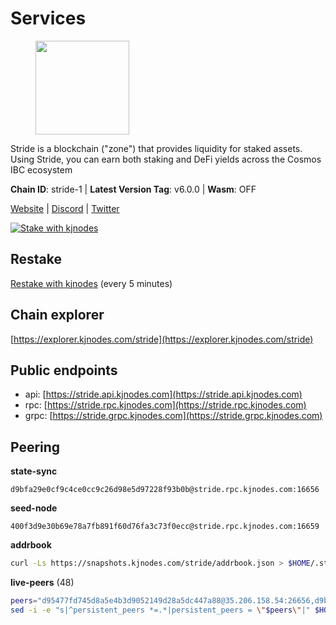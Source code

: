 # Services

<figure><img src="https://raw.githubusercontent.com/kj89/testnet_manuals/main/pingpub/logos/stride.png" width="150" alt=""><figcaption></figcaption></figure>

Stride is a blockchain ("zone") that provides liquidity for staked assets.  Using Stride, you can earn both staking and DeFi yields across the Cosmos IBC ecosystem

**Chain ID**: stride-1 | **Latest Version Tag**: v6.0.0 | **Wasm**: OFF

[Website](https://stride.zone) | [Discord](https://discord.gg/mzQZ8dAE7u) | [Twitter](https://twitter.com/stride_zone)

[![Stake with kjnodes](https://i.ibb.co/cr44Q8j/button-stake-with-kjnodes.png)](https://restake.app/stride/stridevaloper1j8gkhtllnp252l6g6zwzea30e7pvzqttr9768n)

## Restake

[Restake with kjnodes](https://restake.app/stride/stridevaloper1j8gkhtllnp252l6g6zwzea30e7pvzqttr9768n) (every 5 minutes)
## Chain explorer
[https://explorer.kjnodes.com/stride](https://explorer.kjnodes.com/stride)

## Public endpoints

* api: [https://stride.api.kjnodes.com](https://stride.api.kjnodes.com)
* rpc: [https://stride.rpc.kjnodes.com](https://stride.rpc.kjnodes.com)
* grpc: [https://stride.grpc.kjnodes.com](https://stride.grpc.kjnodes.com)

## Peering

**state-sync**

```text
d9bfa29e0cf9c4ce0cc9c26d98e5d97228f93b0b@stride.rpc.kjnodes.com:16656
```

**seed-node**

```text
400f3d9e30b69e78a7fb891f60d76fa3c73f0ecc@stride.rpc.kjnodes.com:16659
```

**addrbook**
```bash
curl -Ls https://snapshots.kjnodes.com/stride/addrbook.json > $HOME/.stride/config/addrbook.json
```

**live-peers** (48)
```bash
peers="d95477fd745d8a5e4b3d9052149d28a5dc447a88@35.206.158.54:26656,d9bfa29e0cf9c4ce0cc9c26d98e5d97228f93b0b@65.109.88.38:16656,d36ac7580cc8907a00b0add8c3b047caea6df4ed@107.155.67.202:26636,44e797771bff124693e63a8ec331d42873cf2ae2@95.217.202.49:35656,5383a21cf2d5e513aea2c3e430133f31aa2e5d00@138.201.32.103:26656,e1b058e5cfa2b836ddaa496b10911da62dcf182e@138.201.8.248:26656,9ee75491e354965d8bfd8434aa093f8613bc1dce@65.108.238.103:12256,d2247f7b919f0781c90ee61958d7044665a22d38@169.155.44.213:26656,b7645e17efb21d31aa718cf7f1cf249650d81de4@85.10.203.235:26696,6fca686eca83017f3bb3055c3b58a2f8d476de8f@204.93.241.110:27652,63722a9aed0225d7a5f6a49d1c53b5c979137b13@74.96.207.60:26656,e726816f42831689eab9378d5d577f1d06d25716@176.9.188.21:26656,f602040562935873815a5ac23cb1ac7dd8821b76@176.9.22.117:26656,6856de6f0c70a850db2b58deb43d568fced4a524@35.208.80.214:26656,a7b4cf6f65138ba61518c2c45402da32dc8e28b7@88.99.164.158:21016,233e06cfa51d53e186afe032e848f5c9f5cd4a01@83.171.248.3:26656,1ec2a654e00e22279ee50f13f074f2bce7218681@15.235.114.194:10156,a77173bc4f4171fec0ac56b37c18e0ba6e5f80a4@65.108.226.44:31656,51b83e27aee30e1900539cef37f18bddd4eab2d9@51.77.57.29:6000,2254e6968e5c7ebc98ef5b79b388502fa44e10e1@5.161.134.44:26656,05eec003db41d7ff47a317ef59f83e31bdca23c3@78.107.234.44:26656,55c973717001f333c6a1e9e0e19df0deea76e6ad@65.108.137.37:26656,018d66466cfd907d5cc166ba3d5df8958c96e80a@149.56.36.205:26656,f8e2f80a8c58e6f53cc4940f5f1eac55c9067480@35.247.153.164:26656,d77e7918b9f9e21ee60a8e03075ca3e5f7353912@162.55.4.253:26656,8fff37214fb0ef622f1c09dccb22d6321e004c3e@109.123.242.163:50056,463b1dc6903455575079572fb23407be586f2a4b@185.16.39.37:26656,20f56a68a04eedc764b7e1b87b7032a50b9d4fe9@51.81.155.97:10456,04b797b5a56fb939a97a3c7d9c3230d09b85e8d7@93.189.30.118:26656,1965679d5005393a0d200e6e77b3c7b33084a7a7@65.21.200.7:5000,5093547fdf0430143ac66b4ee55d80e6542a6c10@217.174.247.163:26656,cd680cc992983e5c8244b5529034a2e362e7a6d3@93.159.134.157:26656,d056dcd5ac8dddb23e2962a5ade6ee51f9bfd785@162.19.89.8:10456,ea6a7b2f366bc343f0670f1673fd86001dd08eb0@65.108.122.246:26636,a3f95b0b15c31a68a7535f6068c4e14b95e90dcf@65.109.92.240:21016,a757fc9ea95a7f643d392ec9fdaa31cbf06e76d9@195.3.221.21:12256,3963b7cd5230ae2ba6800375421982d535a133e3@35.79.215.251:26656,82ee74bb249d32440394ec0563816220801ea8d0@35.193.84.64:26656,8d7d0f32d53467c4d5e8871faf4ec58ea970fed2@157.90.179.182:26456,fb24bc1de8c563e822897fba89bf150c602f3123@198.244.178.213:26656,6831d67983cf5ebcb44da01737ccd6ccbd15c08e@193.70.47.90:12256,615ebc348998f7f050763dd0a9201e8f61e8fc07@35.210.78.199:26656,dfc62810eeaab86587b2975c79f3c12d4830652d@15.235.114.54:26656,741864e5c0bd37ae602c2c853c71a2c3b84589a0@65.21.88.172:29656,e821acdaf0c7a3c60ea3cd4eb4a98a62dad06f58@43.201.12.41:26656,befab97d41e02ea4e759eda3de9e30e77b95b55b@34.68.135.121:26656,8ade90b45b991088c92e8583e8bc93589d6cd81e@84.244.95.247:26656,7ef5ff00fe94933b8ba4b7ae4a8632ece5db11df@34.145.16.183:26656"
sed -i -e "s|^persistent_peers *=.*|persistent_peers = \"$peers\"|" $HOME/.stride/config/config.toml
```
